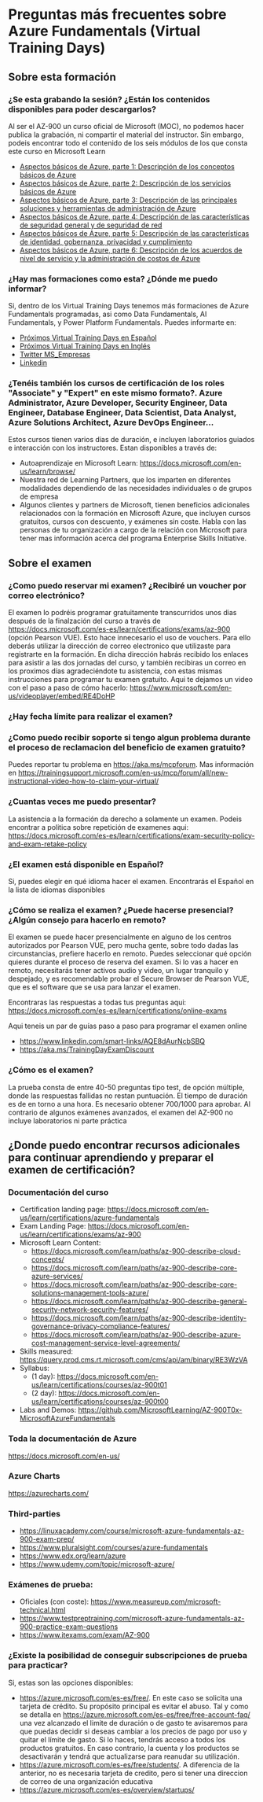 # Preguntas más frecuentes sobre Azure Fundamentals (Virtual Training Days)

## Sobre esta formación

### ¿Se esta grabando la sesión? ¿Están los contenidos disponibles para poder descargarlos?

Al ser el AZ-900 un curso oficial de Microsoft (MOC), no podemos hacer publica la grabación, ni compartir el material del instructor. Sin embargo, podeis encontrar todo el contenido de los seis módulos de los que consta este curso en Microsoft Learn

- [Aspectos básicos de Azure, parte 1: Descripción de los conceptos básicos de Azure](https://docs.microsoft.com/es-es/learn/paths/az-900-describe-cloud-concepts/)
- [Aspectos básicos de Azure, parte 2: Descripción de los servicios básicos de Azure](https://docs.microsoft.com/es-es/learn/paths/az-900-describe-core-azure-services/)
- [Aspectos básicos de Azure, parte 3: Descripción de las principales soluciones y herramientas de administración de Azure](https://docs.microsoft.com/es-es/learn/paths/az-900-describe-core-solutions-management-tools-azure/)
- [Aspectos básicos de Azure, parte 4: Descripción de las características de seguridad general y de seguridad de red](https://docs.microsoft.com/es-es/learn/paths/az-900-describe-general-security-network-security-features/)
- [Aspectos básicos de Azure, parte 5: Descripción de las características de identidad, gobernanza, privacidad y cumplimiento](https://docs.microsoft.com/es-es/learn/paths/az-900-describe-identity-governance-privacy-compliance-features/)
- [Aspectos básicos de Azure, parte 6: Descripción de los acuerdos de nivel de servicio y la administración de costos de Azure](https://docs.microsoft.com/es-es/learn/paths/az-900-describe-azure-cost-management-service-level-agreements/)

### ¿Hay mas formaciones como esta? ¿Dónde me puedo informar?

Si, dentro de los Virtual Training Days tenemos más formaciones de Azure Fundamentals programadas, asi como Data Fundamentals, AI Fundamentals, y Power Platform Fundamentals. Puedes informarte en:

- [Próximos Virtual Training Days en Español](https://www.microsoft.com/es-es/training-days#primaryR3)
- [Próximos Virtual Training Days en Inglés](https://www.microsoft.com/en-ie/training-days?activetab=0:primaryr4)
- [Twitter MS_Empresas](www.twitter.com/MS_Empresas)
- [Linkedin](https://www.linkedin.com/company/microsoft/)

### ¿Tenéis también los cursos de certificación de los roles "Associate" y "Expert" en este mismo formato?. Azure Administrator, Azure Developer, Security Engineer, Data Engineer, Database Engineer, Data Scientist, Data Analyst, Azure Solutions Architect, Azure DevOps Engineer...

Estos cursos tienen varios dias de duración, e incluyen laboratorios guiados e interacción con los instructores. Estan disponibles a través de:

- Autoaprendizaje en Microsoft Learn: https://docs.microsoft.com/en-us/learn/browse/
- Nuestra red de Learning Partners, que los imparten en diferentes modalidades dependiendo de las necesidades individuales o de grupos de empresa
- Algunos clientes y partners de Microsoft, tienen beneficios adicionales relacionados con la formación en Microsoft Azure, que incluyen cursos gratuitos, cursos con descuento, y exámenes sin coste. Habla con las personas de tu organización a cargo de la relación con Microsoft para tener mas información acerca del programa Enterprise Skills Initiative.

## Sobre el examen

### ¿Como puedo reservar mi examen? ¿Recibiré un voucher por correo electrónico?

El examen lo podréis programar gratuitamente transcurridos unos dias después de la finalzación del curso a través de https://docs.microsoft.com/es-es/learn/certifications/exams/az-900 (opción Pearson VUE). Esto hace innecesario el uso de vouchers. Para ello deberás utilizar la dirección de correo electronico que utilizaste para registrarte en la formación. En dicha dirección habrás recibido los enlaces para asistir a las dos jornadas del curso, y también recibiras un correo en los proximos días agradeciéndote tu asistencia, con estas mismas instrucciones para programar tu examen gratuito. Aqui te dejamos un video con el paso a paso de cómo hacerlo: https://www.microsoft.com/en-us/videoplayer/embed/RE4DoHP 

### ¿Hay fecha límite para realizar el examen?

### ¿Como puedo recibir soporte si tengo algun problema durante el proceso de reclamacion del beneficio de examen gratuito?

Puedes reportar tu problema en https://aka.ms/mcpforum. Mas información en https://trainingsupport.microsoft.com/en-us/mcp/forum/all/new-instructional-video-how-to-claim-your-virtual/

### ¿Cuantas veces me puedo presentar?

La asistencia a la formación da derecho a solamente un examen. Podeis encontrar a politica sobre repetición de examenes aqui: https://docs.microsoft.com/es-es/learn/certifications/exam-security-policy-and-exam-retake-policy

### ¿El examen está disponible en Español?

Si, puedes elegir en qué idioma hacer el examen. Encontrarás el Español en la lista de idiomas disponibles

### ¿Cómo se realiza el examen? ¿Puede hacerse presencial? ¿Algún consejo para hacerlo en remoto?

El examen se puede hacer presencialmente en alguno de los centros autorizados por Pearson VUE, pero mucha gente, sobre todo dadas las circunstancias, prefiere hacerlo en remoto. Puedes seleccionar qué opción quieres durante el proceso de reserva del examen. Si lo vas a hacer en remoto, necesitarás tener activos audio y video, un lugar tranquilo y despejado, y es recomendable probar el Secure Browser de Pearson VUE, que es el software que se usa para lanzar el examen. 

Encontraras las respuestas a todas tus preguntas aqui: https://docs.microsoft.com/es-es/learn/certifications/online-exams 

Aqui teneis un par de guías paso a paso para programar el examen online

- https://www.linkedin.com/smart-links/AQE8dAurNcbSBQ
- https://aka.ms/TrainingDayExamDiscount 

### ¿Cómo es el examen?

La prueba consta de entre 40-50 preguntas tipo test, de opción múltiple, donde las respuestas fallidas no restan puntuación. El tiempo de duración es de en torno a una hora. Es necesario obtener 700/1000 para aprobar. Al contrario de algunos exámenes avanzados, el examen del AZ-900 no incluye laboratorios ni parte práctica

## ¿Donde puedo encontrar recursos adicionales para continuar aprendiendo y preparar el examen de certificación?

### Documentación del curso

- Certification landing page: https://docs.microsoft.com/en-us/learn/certifications/azure-fundamentals
- Exam Landing Page: https://docs.microsoft.com/en-us/learn/certifications/exams/az-900 
- Microsoft Learn Content:
    - https://docs.microsoft.com/learn/paths/az-900-describe-cloud-concepts/
    - https://docs.microsoft.com/learn/paths/az-900-describe-core-azure-services/
    - https://docs.microsoft.com/learn/paths/az-900-describe-core-solutions-management-tools-azure/
    - https://docs.microsoft.com/learn/paths/az-900-describe-general-security-network-security-features/
    - https://docs.microsoft.com/learn/paths/az-900-describe-identity-governance-privacy-compliance-features/
    - https://docs.microsoft.com/learn/paths/az-900-describe-azure-cost-management-service-level-agreements/
- Skills measured: https://query.prod.cms.rt.microsoft.com/cms/api/am/binary/RE3WzVA
- Syllabus:
    - (1 day): https://docs.microsoft.com/en-us/learn/certifications/courses/az-900t01
    - (2 day): https://docs.microsoft.com/en-us/learn/certifications/courses/az-900t00
- Labs and Demos: https://github.com/MicrosoftLearning/AZ-900T0x-MicrosoftAzureFundamentals

### Toda la documentación de Azure

https://docs.microsoft.com/en-us/

### Azure Charts

https://azurecharts.com/

### Third-parties

- https://linuxacademy.com/course/microsoft-azure-fundamentals-az-900-exam-prep/
- https://www.pluralsight.com/courses/azure-fundamentals
- https://www.edx.org/learn/azure 
- https://www.udemy.com/topic/microsoft-azure/ 

### Exámenes de prueba:

- Oficiales (con coste): https://www.measureup.com/microsoft-technical.html
- https://www.testpreptraining.com/microsoft-azure-fundamentals-az-900-practice-exam-questions
- https://www.itexams.com/exam/AZ-900

### ¿Existe la posibilidad de conseguir subscripciones de prueba para practicar?

Si, estas son las opciones disponibles:

- https://azure.microsoft.com/es-es/free/. En este caso se solicita una tarjeta de crédito. Su propósito principal es evitar el abuso. Tal y como se detalla en https://azure.microsoft.com/es-es/free/free-account-faq/ una vez alcanzado el limite de duración o de gasto te avisaremos para que puedas decidir si deseas cambiar a los precios de pago por uso y quitar el límite de gasto. Si lo haces, tendrás acceso a todos los productos gratuitos. En caso contrario, la cuenta y los productos se desactivarán y tendrá que actualizarse para reanudar su utilización.
- https://azure.microsoft.com/es-es/free/students/. A diferencia de la anterior, no es necesaria tarjeta de credito, pero si tener una direccion de correo de una organización educativa
- https://azure.microsoft.com/es-es/overview/startups/
